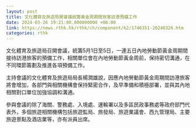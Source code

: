 ```yaml
---
layout: post
title: 文化體育及旅遊局開會議統籌黃金周期間旅客訪港預備工作
date: 2024-03-26 19:21:00.000000000 +08:00
link: https://news.rthk.hk/rthk/ch/component/k2/1746351-20240326.htm
categories: rthk
---
```


文化體育及旅遊局召開會議，統籌5月1日至5日，一連五日內地勞動節黃金周期間接待訪港旅客的預備工作，相關單位會在內地勞動節黃金周前，保持密切溝通，在不同環節籌劃及推進各項預備工作。

主持會議的文化體育及旅遊局局長楊潤雄說，因應內地勞動節黃金周期間訪港旅客將會增加，各部門與相關機構會保持緊密合作，及早準備和積極部署，並與其內地相關對口單位加強協調和溝通。

參與會議的除了海關、警務處、入境處、運輸署以及多區民政事務處等政府部門代表外，多個旅遊相關機構包括旅遊監局、旅發局、旅遊業議會、西九管理局、主要旅遊景點及酒店業等，亦有派員出席。
